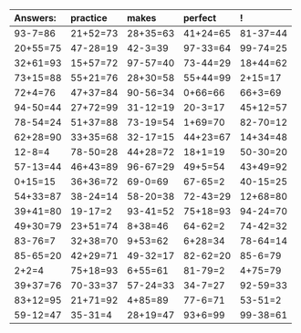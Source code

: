 | Answers: | practice | makes | perfect | ! |
| :--- | :--- | :--- | :--- | :--- |
| 93-7=86 | 21+52=73 | 28+35=63 | 41+24=65 | 81-37=44 | 
| 20+55=75 | 47-28=19 | 42-3=39 | 97-33=64 | 99-74=25 | 
| 32+61=93 | 15+57=72 | 97-57=40 | 73-44=29 | 18+44=62 | 
| 73+15=88 | 55+21=76 | 28+30=58 | 55+44=99 | 2+15=17 | 
| 72+4=76 | 47+37=84 | 90-56=34 | 0+66=66 | 66+3=69 | 
| 94-50=44 | 27+72=99 | 31-12=19 | 20-3=17 | 45+12=57 | 
| 78-54=24 | 51+37=88 | 73-19=54 | 1+69=70 | 82-70=12 | 
| 62+28=90 | 33+35=68 | 32-17=15 | 44+23=67 | 14+34=48 | 
| 12-8=4 | 78-50=28 | 44+28=72 | 18+1=19 | 50-30=20 | 
| 57-13=44 | 46+43=89 | 96-67=29 | 49+5=54 | 43+49=92 | 
| 0+15=15 | 36+36=72 | 69-0=69 | 67-65=2 | 40-15=25 | 
| 54+33=87 | 38-24=14 | 58-20=38 | 72-43=29 | 12+68=80 | 
| 39+41=80 | 19-17=2 | 93-41=52 | 75+18=93 | 94-24=70 | 
| 49+30=79 | 23+51=74 | 8+38=46 | 64-62=2 | 74-42=32 | 
| 83-76=7 | 32+38=70 | 9+53=62 | 6+28=34 | 78-64=14 | 
| 85-65=20 | 42+29=71 | 49-32=17 | 82-62=20 | 85-6=79 | 
| 2+2=4 | 75+18=93 | 6+55=61 | 81-79=2 | 4+75=79 | 
| 39+37=76 | 70-33=37 | 57-24=33 | 34-7=27 | 92-59=33 | 
| 83+12=95 | 21+71=92 | 4+85=89 | 77-6=71 | 53-51=2 | 
| 59-12=47 | 35-31=4 | 28+19=47 | 93+6=99 | 99-38=61 | 
